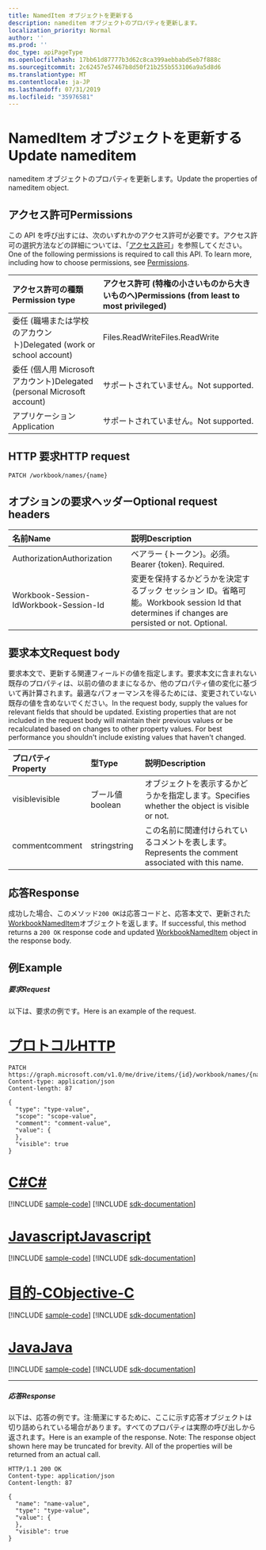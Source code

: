 ```yaml
---
title: NamedItem オブジェクトを更新する
description: nameditem オブジェクトのプロパティを更新します。
localization_priority: Normal
author: ''
ms.prod: ''
doc_type: apiPageType
ms.openlocfilehash: 17bb61d87777b3d62c8ca399aebbabd5eb7f888c
ms.sourcegitcommit: 2c62457e57467b8d50f21b255b553106a9a5d8d6
ms.translationtype: MT
ms.contentlocale: ja-JP
ms.lasthandoff: 07/31/2019
ms.locfileid: "35976581"
---
```

# <a name="update-nameditem"></a><span data-ttu-id="306a7-103">NamedItem オブジェクトを更新する</span><span class="sxs-lookup"><span data-stu-id="306a7-103">Update nameditem</span></span>

<span data-ttu-id="306a7-104">nameditem オブジェクトのプロパティを更新します。</span><span class="sxs-lookup"><span data-stu-id="306a7-104">Update the properties of nameditem object.</span></span>
## <a name="permissions"></a><span data-ttu-id="306a7-105">アクセス許可</span><span class="sxs-lookup"><span data-stu-id="306a7-105">Permissions</span></span>
<span data-ttu-id="306a7-p101">この API を呼び出すには、次のいずれかのアクセス許可が必要です。アクセス許可の選択方法などの詳細については、「[アクセス許可](/graph/permissions-reference)」を参照してください。</span><span class="sxs-lookup"><span data-stu-id="306a7-p101">One of the following permissions is required to call this API. To learn more, including how to choose permissions, see [Permissions](/graph/permissions-reference).</span></span>

|<span data-ttu-id="306a7-108">アクセス許可の種類</span><span class="sxs-lookup"><span data-stu-id="306a7-108">Permission type</span></span>      | <span data-ttu-id="306a7-109">アクセス許可 (特権の小さいものから大きいものへ)</span><span class="sxs-lookup"><span data-stu-id="306a7-109">Permissions (from least to most privileged)</span></span>              |
|:--------------------|:---------------------------------------------------------|
|<span data-ttu-id="306a7-110">委任 (職場または学校のアカウント)</span><span class="sxs-lookup"><span data-stu-id="306a7-110">Delegated (work or school account)</span></span> | <span data-ttu-id="306a7-111">Files.ReadWrite</span><span class="sxs-lookup"><span data-stu-id="306a7-111">Files.ReadWrite</span></span>    |
|<span data-ttu-id="306a7-112">委任 (個人用 Microsoft アカウント)</span><span class="sxs-lookup"><span data-stu-id="306a7-112">Delegated (personal Microsoft account)</span></span> | <span data-ttu-id="306a7-113">サポートされていません。</span><span class="sxs-lookup"><span data-stu-id="306a7-113">Not supported.</span></span>    |
|<span data-ttu-id="306a7-114">アプリケーション</span><span class="sxs-lookup"><span data-stu-id="306a7-114">Application</span></span> | <span data-ttu-id="306a7-115">サポートされていません。</span><span class="sxs-lookup"><span data-stu-id="306a7-115">Not supported.</span></span> |

## <a name="http-request"></a><span data-ttu-id="306a7-116">HTTP 要求</span><span class="sxs-lookup"><span data-stu-id="306a7-116">HTTP request</span></span>
<!-- { "blockType": "ignored" } -->
```http
PATCH /workbook/names/{name}
```
## <a name="optional-request-headers"></a><span data-ttu-id="306a7-117">オプションの要求ヘッダー</span><span class="sxs-lookup"><span data-stu-id="306a7-117">Optional request headers</span></span>
| <span data-ttu-id="306a7-118">名前</span><span class="sxs-lookup"><span data-stu-id="306a7-118">Name</span></span>       | <span data-ttu-id="306a7-119">説明</span><span class="sxs-lookup"><span data-stu-id="306a7-119">Description</span></span>|
|:-----------|:-----------|
| <span data-ttu-id="306a7-120">Authorization</span><span class="sxs-lookup"><span data-stu-id="306a7-120">Authorization</span></span>  | <span data-ttu-id="306a7-p102">ベアラー {トークン}。必須。</span><span class="sxs-lookup"><span data-stu-id="306a7-p102">Bearer {token}. Required.</span></span> |
| <span data-ttu-id="306a7-123">Workbook-Session-Id</span><span class="sxs-lookup"><span data-stu-id="306a7-123">Workbook-Session-Id</span></span>  | <span data-ttu-id="306a7-p103">変更を保持するかどうかを決定するブック セッション ID。省略可能。</span><span class="sxs-lookup"><span data-stu-id="306a7-p103">Workbook session Id that determines if changes are persisted or not. Optional.</span></span>|

## <a name="request-body"></a><span data-ttu-id="306a7-126">要求本文</span><span class="sxs-lookup"><span data-stu-id="306a7-126">Request body</span></span>
<span data-ttu-id="306a7-p104">要求本文で、更新する関連フィールドの値を指定します。要求本文に含まれない既存のプロパティは、以前の値のままになるか、他のプロパティ値の変化に基づいて再計算されます。最適なパフォーマンスを得るためには、変更されていない既存の値を含めないでください。</span><span class="sxs-lookup"><span data-stu-id="306a7-p104">In the request body, supply the values for relevant fields that should be updated. Existing properties that are not included in the request body will maintain their previous values or be recalculated based on changes to other property values. For best performance you shouldn't include existing values that haven't changed.</span></span>

| <span data-ttu-id="306a7-130">プロパティ</span><span class="sxs-lookup"><span data-stu-id="306a7-130">Property</span></span>     | <span data-ttu-id="306a7-131">型</span><span class="sxs-lookup"><span data-stu-id="306a7-131">Type</span></span>   |<span data-ttu-id="306a7-132">説明</span><span class="sxs-lookup"><span data-stu-id="306a7-132">Description</span></span>|
|:---------------|:--------|:----------|
|<span data-ttu-id="306a7-133">visible</span><span class="sxs-lookup"><span data-stu-id="306a7-133">visible</span></span>|<span data-ttu-id="306a7-134">ブール値</span><span class="sxs-lookup"><span data-stu-id="306a7-134">boolean</span></span>|<span data-ttu-id="306a7-135">オブジェクトを表示するかどうかを指定します。</span><span class="sxs-lookup"><span data-stu-id="306a7-135">Specifies whether the object is visible or not.</span></span>|
|<span data-ttu-id="306a7-136">comment</span><span class="sxs-lookup"><span data-stu-id="306a7-136">comment</span></span>|   <span data-ttu-id="306a7-137">string</span><span class="sxs-lookup"><span data-stu-id="306a7-137">string</span></span>  |<span data-ttu-id="306a7-138">この名前に関連付けられているコメントを表します。</span><span class="sxs-lookup"><span data-stu-id="306a7-138">Represents the comment associated with this name.</span></span>|

## <a name="response"></a><span data-ttu-id="306a7-139">応答</span><span class="sxs-lookup"><span data-stu-id="306a7-139">Response</span></span>

<span data-ttu-id="306a7-140">成功した場合、このメソッド`200 OK`は応答コードと、応答本文で、更新された[WorkbookNamedItem](../resources/nameditem.md)オブジェクトを返します。</span><span class="sxs-lookup"><span data-stu-id="306a7-140">If successful, this method returns a `200 OK` response code and updated [WorkbookNamedItem](../resources/nameditem.md) object in the response body.</span></span>
## <a name="example"></a><span data-ttu-id="306a7-141">例</span><span class="sxs-lookup"><span data-stu-id="306a7-141">Example</span></span>
##### <a name="request"></a><span data-ttu-id="306a7-142">要求</span><span class="sxs-lookup"><span data-stu-id="306a7-142">Request</span></span>
<span data-ttu-id="306a7-143">以下は、要求の例です。</span><span class="sxs-lookup"><span data-stu-id="306a7-143">Here is an example of the request.</span></span>

# <a name="httptabhttp"></a>[<span data-ttu-id="306a7-144">プロトコル</span><span class="sxs-lookup"><span data-stu-id="306a7-144">HTTP</span></span>](#tab/http)
<!-- {
  "blockType": "request",
  "name": "update_nameditem"
}-->
```http
PATCH https://graph.microsoft.com/v1.0/me/drive/items/{id}/workbook/names/{name}
Content-type: application/json
Content-length: 87

{
  "type": "type-value",
  "scope": "scope-value",
  "comment": "comment-value",
  "value": {
  },
  "visible": true
}
```
# <a name="ctabcsharp"></a>[<span data-ttu-id="306a7-145">C#</span><span class="sxs-lookup"><span data-stu-id="306a7-145">C#</span></span>](#tab/csharp)
[!INCLUDE [sample-code](../includes/snippets/csharp/update-nameditem-csharp-snippets.md)]
[!INCLUDE [sdk-documentation](../includes/snippets/snippets-sdk-documentation-link.md)]

# <a name="javascripttabjavascript"></a>[<span data-ttu-id="306a7-146">Javascript</span><span class="sxs-lookup"><span data-stu-id="306a7-146">Javascript</span></span>](#tab/javascript)
[!INCLUDE [sample-code](../includes/snippets/javascript/update-nameditem-javascript-snippets.md)]
[!INCLUDE [sdk-documentation](../includes/snippets/snippets-sdk-documentation-link.md)]

# <a name="objective-ctabobjc"></a>[<span data-ttu-id="306a7-147">目的-C</span><span class="sxs-lookup"><span data-stu-id="306a7-147">Objective-C</span></span>](#tab/objc)
[!INCLUDE [sample-code](../includes/snippets/objc/update-nameditem-objc-snippets.md)]
[!INCLUDE [sdk-documentation](../includes/snippets/snippets-sdk-documentation-link.md)]

# <a name="javatabjava"></a>[<span data-ttu-id="306a7-148">Java</span><span class="sxs-lookup"><span data-stu-id="306a7-148">Java</span></span>](#tab/java)
[!INCLUDE [sample-code](../includes/snippets/java/update-nameditem-java-snippets.md)]
[!INCLUDE [sdk-documentation](../includes/snippets/snippets-sdk-documentation-link.md)]

---

##### <a name="response"></a><span data-ttu-id="306a7-149">応答</span><span class="sxs-lookup"><span data-stu-id="306a7-149">Response</span></span>
<span data-ttu-id="306a7-p105">以下は、応答の例です。注:簡潔にするために、ここに示す応答オブジェクトは切り詰められている場合があります。すべてのプロパティは実際の呼び出しから返されます。</span><span class="sxs-lookup"><span data-stu-id="306a7-p105">Here is an example of the response. Note: The response object shown here may be truncated for brevity. All of the properties will be returned from an actual call.</span></span>
<!-- {
  "blockType": "response",
  "truncated": true,
  "@odata.type": "microsoft.graph.workbookNamedItem"
} -->
```http
HTTP/1.1 200 OK
Content-type: application/json
Content-length: 87

{
  "name": "name-value",
  "type": "type-value",
  "value": {
  },
  "visible": true
}
```

<!-- uuid: 8fcb5dbc-d5aa-4681-8e31-b001d5168d79
2015-10-25 14:57:30 UTC -->
<!-- {
  "type": "#page.annotation",
  "description": "Update nameditem",
  "keywords": "",
  "section": "documentation",
  "tocPath": "",
  "suppressions": [
  ]
}-->
